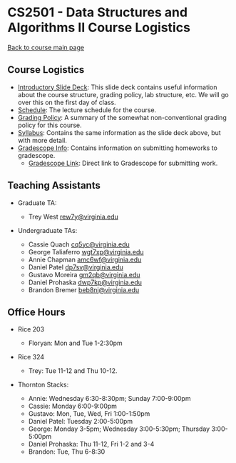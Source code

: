 CS2501 - Data Structures and Algorithms II Course Logistics
===============================

[Back to course main page](../index.html)

<a name="introduction"></a>Course Logistics
---------------------------------------

- [Introductory Slide Deck](../slides/courseintroduction.pptx): This slide deck contains useful information about the course structure, grading policy, lab structure, etc. We will go over this on the first day of class.
- [Schedule](./schedule.html): The lecture schedule for the course.
- [Grading Policy](./grading.html): A summary of the somewhat non-conventional grading policy for this course.
- [Syllabus](./syllabus.html): Contains the same information as the slide deck above, but with more detail.
- [Gradescope Info](./gradescope.html): Contains information on submitting homeworks to gradescope.
	- [Gradescope Link](https://gradescope.com): Direct link to Gradescope for submitting work.

<a name="TAs"></a>Teaching Assistants
---------------------------------------

- Graduate TA:
	- Trey West <rew7y@virginia.edu>

- Undergraduate TAs:
	- Cassie Quach [cq5yc@virginia.edu](mailto:cq5yc@virginia.edu)
	- George Taliaferro [wgt7xp@virginia.edu](mailto:wgt7xp@virginia.edu)
	- Annie Chapman [amc6wf@virginia.edu](mailto:amc6wf@virginia.edu)
	- Daniel Patel [dp7sv@virginia.edu](mailto:dp7sv@virginia.edu)
	- Gustavo Moreira [gm2qb@virginia.edu](mailto:gm2qb@virginia.edu)
	- Daniel Prohaska [dwp7kp@virginia.edu](mailto:dwp7kp@virginia.edu)
	- Brandon Bremer [beb8nj@virginia.edu](mailto:beb8nj@virginia.edu)

<a name="TAs"></a>Office Hours
---------------------------------------

- Rice 203
	- Floryan: Mon and Tue 1-2:30pm

- Rice 324
	- Trey: Tue 11-12 and Thu 10-12.

- Thornton Stacks:
	- Annie: Wednesday 6:30-8:30pm; Sunday 7:00-9:00pm
	- Cassie: Monday 6:00-9:00pm
	- Gustavo: Mon, Tue, Wed, Fri 1:00-1:50pm
	- Daniel Patel: Tuesday 2:00-5:00pm
	- George: Monday 3-5pm; Wednesday 3:00-5:30pm; Thursday 3:00-5:00pm
	- Daniel Prohaska: Thu 11-12, Fri 1-2 and 3-4
	- Brandon: Tue, Thu 6-8:30